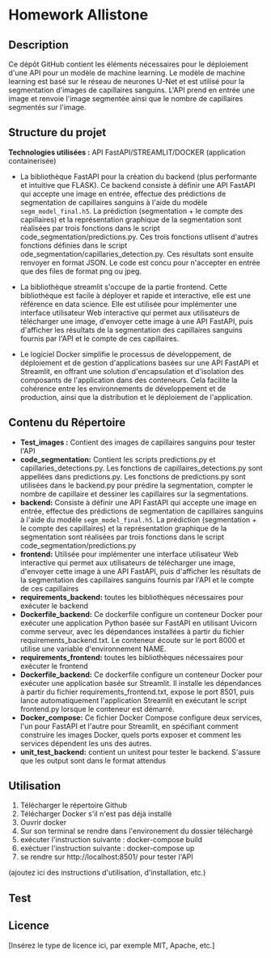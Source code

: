 # Homework Allistone

## Description

Ce dépôt GitHub contient les éléments nécessaires pour le déploiement d'une API pour un modèle de machine learning. Le modèle de machine learning est basé sur le réseau de neurones U-Net et est utilisé pour la segmentation d'images de capillaires sanguins. L'API prend en entrée une image et renvoie l'image segmentée ainsi que le nombre de capillaires segmentés sur l'image.

## Structure du projet

**Technologies utilisées :** API FastAPI/STREAMLIT/DOCKER (application containerisée)

- La bibliothèque FastAPI pour la création du backend (plus performante et intuitive que FLASK). Ce backend consiste à définir une API FastAPI qui accepte une image en entrée, effectue des prédictions de segmentation de capillaires sanguins à l'aide du modèle `segm_model_final.h5`. La prédiction (segmentation + le compte des capillaires) et la représentation graphique de la segmentation sont réalisées par trois fonctions dans le script code_segmentation/predictions.py. Ces trois fonctions utlisent d'autres fonctions définies dans le script ode_segmentation/capillaries_detection.py. Ces résultats sont ensuite renvoyer en format JSON. Le code est concu pour n'accepter en entrée que des files de format png ou jpeg.

- La bibliothèque streamlit s'occupe de la partie frontend. Cette bibliothèque est facile à déployer et rapide et interactive, elle est une référence en data science. Elle est utilisée pour implémenter une interface utilisateur Web interactive qui permet aux utilisateurs de télécharger une image, d'envoyer cette image à une API FastAPI, puis d'afficher les résultats de la segmentation des capillaires sanguins fournis par l'API et le compte de ces capillaires.

- Le logiciel Docker simplifie le processus de développement, de déploiement et de gestion d'applications basées sur une API FastAPI et Streamlit, en offrant une solution d'encapsulation et d'isolation des composants de l'application dans des conteneurs. Cela facilite la cohérence entre les environnements de développement et de production, ainsi que la distribution et le déploiement de l'application.


## Contenu du Répertoire

- **Test_images :** Contient des images de capillaires sanguins pour tester l'API
- **code_segmentation:** Contient les scripts predictions.py et capillaries_detections.py. Les fonctions de capillaires_detections.py sont appellées dans predictions.py. Les fonctions de predictions.py sont utilisées dans le backend.py pour prédire la segmentation, compter le nombre de capillaire et dessiner les capillaires sur la segmentations.
- **backend:** Consiste à définir une API FastAPI qui accepte une image en entrée, effectue des prédictions de segmentation de capillaires sanguins à l'aide du modèle `segm_model_final.h5`. La prédiction (segmentation + le compte des capillaires) et la représentation graphique de la segmentation sont réalisées par trois fonctions dans le script code_segmentation/predictions.py
- **frontend:** Utilisée pour implémenter une interface utilisateur Web interactive qui permet aux utilisateurs de télécharger une image, d'envoyer cette image à une API FastAPI, puis d'afficher les résultats de la segmentation des capillaires sanguins fournis par l'API et le compte de ces capillaires
- **requirements_backend:** toutes les bibliothèques nécessaires pour exécuter le backend
- **Dockerfile_backend:** Ce dockerfile configure un conteneur Docker pour exécuter une application Python basée sur FastAPI en utilisant Uvicorn comme serveur, avec les dépendances installées à partir du fichier requirements_backend.txt. Le conteneur écoute sur le port 8000 et utilise une variable d'environnement NAME.
- **requirements_frontend:**  toutes les bibliothèques nécessaires pour exécuter le frontend
- **Dockerfile_backend:** Ce dockerfile configure un conteneur Docker pour exécuter une application basée sur Streamlit. Il installe les dépendances à partir du fichier requirements_frontend.txt, expose le port 8501, puis lance automatiquement l'application Streamlit en exécutant le script frontend.py lorsque le conteneur est démarré.
- **Docker_compose:** Ce fichier Docker Compose configure deux services, l'un pour FastAPI et l'autre pour Streamlit, en spécifiant comment construire les images Docker, quels ports exposer et comment les services dépendent les uns des autres.
- **unit_test_backend:** contient un unitest pour tester le backend. S'assure que les output sont dans le format attendus

## Utilisation

1. Télécharger le répertoire Github
2. Télécharger Docker s'il n'est pas déjà installé
3. Ouvrir docker
4. Sur son terminal se rendre dans l'environement du dossier téléchargé
5. exécuter l'instruction suivante : docker-compose build
6. exéctuer l'instruction suivante : docker-compose up
7. se rendre sur http://localhost:8501/ pour tester l'API 

(ajoutez ici des instructions d'utilisation, d'installation, etc.)

## Test 

## Licence

[Insérez le type de licence ici, par exemple MIT, Apache, etc.]

